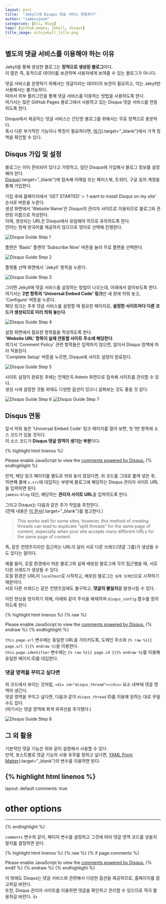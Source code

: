 ```yaml
---
layout: post
title:  "Jekyll에 Disqus 댓글 서비스 연동하기"
author: "jamesujeon"
categories: [Etc, Blog]
tags: [github-pages, jekyll, disqus]
title_image: octojekyll_title.png
---
```


## 별도의 댓글 서비스를 이용해야 하는 이유

Jekyll을 통해 생성한 블로그는 **정적으로 생성된 블로그**이다.  
이 말은 즉, 동적으로 데이터를 보관하며 사용자에게 보여줄 수 있는 블로그가 아니다.

댓글 서비스를 운영하기 위해서는 댓글이라는 데이터의 보관이 필요하고, 이는 Jekyll만 사용해서는 불가능하다.  
따라서 외부 플러그인을 통해 댓글 서비스를 이용하는 방법을 사용하도록 한다.  
여기서는 많은 GitHub Pages 블로그에서 사용하고 있는 Disqus 댓글 서비스를 연동하도록 한다.

Disqus에서 제공하는 댓글 서비스는 간단한 블로그를 위해서는 무료 정책으로 충분하다.  
혹시 다른 부가적인 기능이나 특징이 필요하다면, [여기][Disqus 가격 정책]{:target="_blank"}에서 가격 정책을 확인할 수 있다.

## Disqus 가입 및 설정

블로그는 이미 준비되어 있다고 가정하고, 일단 Disqus에 가입해서 블로그 정보를 설정해야 한다.  
[Disqus][Disqus]{:target="_blank"}에 접속해 이메일 또는 페이스북, 트위터, 구글 등의 계정을 통해 가입한다.

가입 후에 홈페이지에서 'GET STARTED' > 'I want to install Disqus on my site' 순서로 버튼을 누른다.  
생성 화면에서 'Website Name'은 Disqus의 관리자 사이트로 이용되므로 블로그와 관련된 이름으로 작성한다.  
이때, 생성되는 URL은 Disqus에서 유일해야 하므로 유의하도록 한다.  
언어는 현재 한국어를 제공하지 않으므로 영어로 선택해 진행한다.

![Disqus Guide Step 1](assets/disqus_guide/1.png)
&nbsp;  

플랜은 'Basic' 플랜의 'Subscribe Now' 버튼을 눌러 무료 플랜을 선택한다.

![Disqus Guide Step 2](assets/disqus_guide/2.png)
&nbsp;  

플랫폼 선택 화면에서 'Jekyll' 항목을 누른다.

![Disqus Guide Step 3](assets/disqus_guide/3.png)
&nbsp;  

그러면 Jekyll에 댓글 서비스를 설정하는 방법이 나오는데, 아래에서 알아보도록 한다.  
여기서는 **2번 항목의 'Universal Embed Code' 링크**만 새 창에 띄워 놓고, 'Configure' 버튼을 누른다.  
해당 링크는 추후 댓글 서비스를 설정할 때 필요한 페이지로, **설정한 사이트마다 다른 코드가 생성되므로 미리 띄워 놓는다**.

![Disqus Guide Step 4](assets/disqus_guide/4.png)
&nbsp;  

설정 화면에서 필요한 항목들을 작성하도록 한다.  
**'Website URL' 항목이 실제 연동할 사이트 주소에 해당한다**.  
여기서 'Comment Policy' 관련 항목들은 입력하지 않으면, 알아서 Disqus 정책에 따라 적용된다.  
'Complete Setup' 버튼을 누르면, Disqus에 사이트 설정이 완료된다.

![Disqus Guide Step 5](assets/disqus_guide/5.png)
&nbsp;  

사이트 설정이 완료된 후에는 언제든지 Admin 화면으로 접속해 사이트를 관리할 수 있다.  
생성 시에 설정한 것들 외에도 다양한 옵션이 있으니 살펴보는 것도 좋을 것 같다.

![Disqus Guide Step 6](assets/disqus_guide/6.png)
![Disqus Guide Step 7](assets/disqus_guide/7.png)
&nbsp;  

## Disqus 연동

앞서 띄워 놓은 'Universal Embed Code' 링크 페이지를 열어 보면, 첫 1번 항목에 소스 코드가 있을 것이다.  
이 소스 코드가 **Disqus 댓글 영역이 생기는 부분**이다.

{% highlight html linenos %}
<div id="disqus_thread"></div>
<script>
  /**
  *  RECOMMENDED CONFIGURATION VARIABLES: EDIT AND UNCOMMENT THE SECTION BELOW TO INSERT DYNAMIC VALUES FROM YOUR PLATFORM OR CMS.
  *  LEARN WHY DEFINING THESE VARIABLES IS IMPORTANT: https://disqus.com/admin/universalcode/#configuration-variables*/
  /*
  var disqus_config = function () {
    this.page.url = PAGE_URL;  // Replace PAGE_URL with your page's canonical URL variable
    this.page.identifier = PAGE_IDENTIFIER; // Replace PAGE_IDENTIFIER with your page's unique identifier variable
  };
  */

  (function() { // DON'T EDIT BELOW THIS LINE
    var d = document, s = d.createElement('script');
    s.src = 'https://jamesu-blog.disqus.com/embed.js';
    s.setAttribute('data-timestamp', +new Date());
    (d.head || d.body).appendChild(s);
  })();
</script>
<noscript>Please enable JavaScript to view the <a href="https://disqus.com/?ref_noscript">comments powered by Disqus.</a></noscript>
{% endhighlight %}

만약, 해당 링크 페이지를 별도로 띄워 놓지 않았다면, 위 코드를 그대로 붙여 넣은 후, 15번째 줄에 `s.src`에 대입하는 부분에 블로그에 해당하는 Disqus 관리자 사이트 URL을 입력하면 된다.  
`jamesu-blog` 대신, 해당하는 **관리자 사이트 URL**을 입력하도록 한다.

그리고 Disqus는 다음과 같은 추가 작업을 추천한다.  
(전체 내용은 [이 문서][Disqus split threads 문제]{:target="_blank"}를 참고한다.)

> This works well for some sites, however, this method of creating threads can lead to duplicate “split threads” for the same page of content, especially when your site accepts many different URLs for the same page of content.

즉, 같은 컨텐츠이지만 접근하는 URL이 달라 서로 다른 쓰레드(댓글 그룹)가 생성될 수도 있다는 말이다.

예를 들어, 로컬 환경에서 띄운 블로그와 실제 배포된 블로그에 각각 접근했을 때, 서로 다른 쓰레드가 생성될 수 있다.  
로컬 환경은 URL이 `localhost`로 시작하고, 배포된 블로그는 `실제 도메인`으로 시작하기 때문이다.  
서로 다른 쓰레드는 같은 컨텐츠임에도 불구하고, **댓글의 불일치**를 발생시킬 수 있다.

이런 현상을 방지하기 위해, 아래와 같이 주석을 해제하여 `disqus_config` 함수를 정의하도록 한다.

{% highlight html linenos %}
{% raw %}
<div id="disqus_thread"></div>
<script>
  /**
  *  RECOMMENDED CONFIGURATION VARIABLES: EDIT AND UNCOMMENT THE SECTION BELOW TO INSERT DYNAMIC VALUES FROM YOUR PLATFORM OR CMS.
  *  LEARN WHY DEFINING THESE VARIABLES IS IMPORTANT: https://disqus.com/admin/universalcode/#configuration-variables*/
  var disqus_config = function () {
    this.page.url = 'https://jamesu.blog{{ page.url }}';
    this.page.identifier = '{{ page.id }}';
  };

  (function() { // DON'T EDIT BELOW THIS LINE
    var d = document, s = d.createElement('script');
    s.src = 'https://jamesu-blog.disqus.com/embed.js';
    s.setAttribute('data-timestamp', +new Date());
    (d.head || d.body).appendChild(s);
  })();
</script>
<noscript>Please enable JavaScript to view the <a href="https://disqus.com/?ref_noscript">comments powered by Disqus.</a></noscript>
{% endraw %}
{% endhighlight %}

`this.page.url` 변수에는 동일한 URL을 가리키도록, 도메인 주소와 `{% raw %}{{ page.url }}{% endraw %}`을 이용한다.  
`this.page.identifier` 변수에는 `{% raw %}{{ page.id }}{% endraw %}`를 이용해 유일한 페이지 ID를 대입한다.

### 댓글 영역을 꾸미고 싶다면

위 코드에서 보이는 것처럼, `<div id="disqus_thread"></div>` 요소 내부에 댓글 영역이 생긴다.  
댓글 영역을 꾸미고 싶다면, 다음과 같이 `disqus_thread` ID를 이용해 원하는 대로 꾸밀 수도 있다.  
(여기서는 댓글 영역에 회색 외곽선을 추가했다.)

![Disqus Guide Step 8](assets/disqus_guide/8.png)
&nbsp;  

## 그 외 활용

기본적인 댓글 기능은 위와 같이 설정해서 사용할 수 있다.  
만약, 포스트별로 댓글 기능의 사용 유무를 정하고 싶다면, [YAML Front Matter][YAML Front Matter]{:target="_blank"}의 변수를 이용하면 된다.  

{% highlight html linenos %}
---
layout: default
comments: true
# other options
---
{% endhighlight %}

`comments` 변수와 같이, 페이지 변수를 설정하고 그것에 따라 댓글 영역 코드를 넣을지 말지를 결정하면 된다.

{% highlight html linenos %}
{% raw %}
{% if page.comments %}
  <div id="disqus_thread"></div>
  <script>
    /**
    *  RECOMMENDED CONFIGURATION VARIABLES: EDIT AND UNCOMMENT THE SECTION BELOW TO INSERT DYNAMIC VALUES FROM YOUR PLATFORM OR CMS.
    *  LEARN WHY DEFINING THESE VARIABLES IS IMPORTANT: https://disqus.com/admin/universalcode/#configuration-variables*/
    var disqus_config = function () {
      this.page.url = 'https://jamesu.blog{{ page.url }}';
      this.page.identifier = '{{ page.id }}';
    };

    (function() { // DON'T EDIT BELOW THIS LINE
      var d = document, s = d.createElement('script');
      s.src = 'https://jamesu-blog.disqus.com/embed.js';
      s.setAttribute('data-timestamp', +new Date());
      (d.head || d.body).appendChild(s);
    })();
  </script>
  <noscript>Please enable JavaScript to view the <a href="https://disqus.com/?ref_noscript">comments powered by Disqus.</a></noscript>
{% endif %}
{% endraw %}
{% endhighlight %}

이 밖에도 Disqus는 댓글 서비스와 관련해서 다양한 옵션을 제공하므로, 홈페이지를 참고하길 바란다.  
또한, Disqus 관리자 사이트를 이용하면 댓글을 확인하고 관리할 수 있으므로 적극 활용하길 바란다. 👍

[Disqus]: https://disqus.com/
[Disqus 가격 정책]: https://disqus.com/pricing/
[Disqus split threads 문제]: https://help.disqus.com/en/articles/1717137-use-configuration-variables-to-avoid-split-threads-and-missing-comments
[YAML Front Matter]: https://jekyllrb.com/docs/front-matter/
